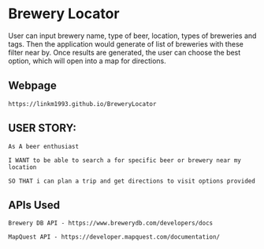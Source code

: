 # Brewery Locator

User can input brewery name, type of beer, location, types of breweries and tags. Then the application would generate of list of breweries with these filter near by. Once results are generated, the user can choose the best option, which will open into a map for directions.

## Webpage

    https://linkm1993.github.io/BreweryLocator


## USER STORY: 

    As A beer enthusiast

    I WANT to be able to search a for specific beer or brewery near my location

    SO THAT i can plan a trip and get directions to visit options provided

## APIs Used
    Brewery DB API - https://www.brewerydb.com/developers/docs

    MapQuest API - https://developer.mapquest.com/documentation/
